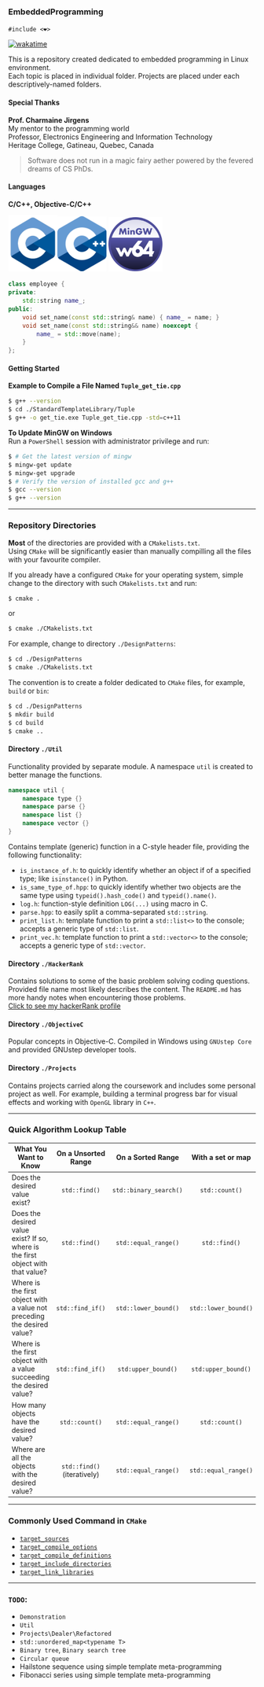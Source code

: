 ### **EmbeddedProgramming**

`#include <❤>`<br>

<!-- Link Definitions for Wakatime -->
[Wakatime Logo Link]: https://wakatime.com/badge/user/f89598ea-6723-481b-a51b-6323e54a3c5c/project/0645c716-822f-4ba1-a897-04cf5a3fbbfb.svg
[Wakatime Info Link]: https://wakatime.com/badge/user/f89598ea-6723-481b-a51b-6323e54a3c5c/project/0645c716-822f-4ba1-a897-04cf5a3fbbfb?style=flat

[![wakatime][Wakatime Logo Link]][Wakatime Info Link]

This is a repository created dedicated to embedded programming in Linux environment. <br>
Each topic is placed in individual folder. Projects are placed under each descriptively-named folders. <br>

#### **Special Thanks**
**Prof. Charmaine Jirgens** <br>
My mentor to the programming world <br>
Professor, Electronics Engineering and Information Technology <br>
Heritage College, Gatineau, Quebec, Canada

> Software does not run in a magic fairy aether powered by the fevered dreams of CS PhDs.

#### Languages
**C/C++, Objective-C/C++**

<img src="Settings/images/c_logo.png" alt="An image for C Language" width="100"/><img src="Settings/images/cpp_logo.png" alt="An image for C++" width="100"/>   <img src="Settings/images/mingw_logo.png" alt="An image for MinGW" width="110"/>

```C++
class employee {
private:
    std::string name_;
public:
    void set_name(const std::string& name) { name_ = name; }
    void set_name(const std::string&& name) noexcept {
        name_ = std::move(name);
    }
};
```

#### **Getting Started**
**Example to Compile a File Named `Tuple_get_tie.cpp`**

```Bash
$ g++ --version
$ cd ./StandardTemplateLibrary/Tuple
$ g++ -o get_tie.exe Tuple_get_tie.cpp -std=c++11
```

**To Update MinGW on Windows**  
Run a `PowerShell` session with administrator privilege and run:

```Bash
$ # Get the latest version of mingw
$ mingw-get update
$ mingw-get upgrade
$ # Verify the version of installed gcc and g++
$ gcc --version
$ g++ --version
```

---

### **Repository Directories**
**Most** of the directories are provided with a `CMakelists.txt`. <br>
Using `CMake` will be significantly easier than manually compilling all the files with your favourite compiler. <br>

If you already have a configured `CMake` for your operating system, simple change to the directory with such `CMakelists.txt` and run:<br>
```Bash
$ cmake .
```
or
```Bash
$ cmake ./CMakelists.txt
```

For example, change to directory `./DesignPatterns`:
```Bash
$ cd ./DesignPatterns
$ cmake ./CMakelists.txt
```

The convention is to create a folder dedicated to `CMake` files, for example, `build` or `bin`:
```Bash
$ cd ./DesignPatterns
$ mkdir build
$ cd build
$ cmake ..
```


#### Directory `./Util`
Functionality provided by separate module. A namespace `util` is created to better manage the functions.
```C++
namespace util {
    namespace type {}
    namespace parse {}
    namespace list {}
    namespace vector {}
}
```
Contains template (generic) function in a C-style header file, providing the following functionality:
* `is_instance_of.h`: to quickly identify whether an object if of a specified type; like `isinstance()` in Python.
* `is_same_type_of.hpp`: to quickly identify whether two objects are the same type using `typeid().hash_code()` and `typeid().name()`.
* `log.h`: function-style definition `LOG(...)` using macro in C.
* `parse.hpp`: to easily split a comma-separated `std::string`.
* `print_list.h`: template function to print a `std::list<>` to the console; accepts a generic type of `std::list`.
* `print_vec.h`: template function to print a `std::vector<>` to the console; accepts a generic type of `std::vector`.

#### Directory `./HackerRank`
Contains solutions to some of the basic problem solving coding questions. Provided file name most likely describes the content.
The `README.md` has more handy notes when encountering those problems.  
[Click to see my hackerRank profile](https://www.hackerrank.com/XuhuaHuang?hr_r=1)

#### Directory `./ObjectiveC`
Popular concepts in Objective-C.
Compiled in Windows using `GNUstep Core` and provided GNUstep developer tools.

#### Directory `./Projects`
Contains projects carried along the coursework and includes some personal project as well.
For example, building a terminal progress bar for visual effects and working with `OpenGL` library in `C++`.

---

### **Quick Algorithm Lookup Table**

| What You Want to Know                                                           |     On a Unsorted Range     |    On a Sorted Range   |   With a set or map  |      With a multiset or multimap      |
|---------------------------------------------------------------------------------|:---------------------------:|:----------------------:|:--------------------:|:-------------------------------------:|
| Does the desired value exist?                                                   |        `std::find()`        | `std::binary_search()` |    `std::count()`    |             `std::find()`             |
| Does the desired value exist? If so, where is the first object with that value? |        `std::find()`        |  `std::equal_range()`  |     `std::find()`    | `std::find()` or `std::lower_bound()` |
| Where is the first object with a value not preceding the desired value?         |       `std::find_if()`      |  `std::lower_bound()`  | `std::lower_bound()` |          `std::lower_bound()`         |
| Where is the first object with a value succeeding the desired value?            |       `std::find_if()`      |   `std:upper_bound()`  |  `std:upper_bound()` |          `std:upper_bound()`          |
| How many objects have the desired value?                                        |        `std::count()`       |  `std::equal_range()`  |    `std::count()`    |             `std::count()`            |
| Where are all the objects with the desired value?                               | `std::find()` (iteratively) |  `std::equal_range()`  | `std::equal_range()` |          `std::equal_range()`         |

---

### **Commonly Used Command in `CMake`**
* [`target_sources`](https://cmake.org/cmake/help/latest/command/target_sources.html)
* [`target_compile_options`](https://cmake.org/cmake/help/latest/command/target_compile_options.html)
* [`target_compile_definitions`](https://cmake.org/cmake/help/latest/command/target_compile_definitions.html)
* [`target_include_directories`](https://cmake.org/cmake/help/latest/command/target_include_directories.html)
* [`target_link_libraries`](https://cmake.org/cmake/help/latest/command/target_link_libraries.html)

---

### `TODO`:
* `Demonstration`
* `Util`
* `Projects\Dealer\Refactored`
* `std::unordered_map<typename T>`
* `Binary tree`, `Binary search tree`
* `Circular queue`
* Hailstone sequence using simple template meta-programming
* Fibonacci series using simple template meta-programming
